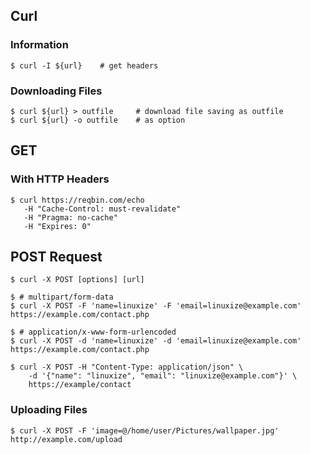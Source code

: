 ## Curl

### Information

```console
$ curl -I ${url}    # get headers
```

### Downloading Files

```console
$ curl ${url} > outfile     # download file saving as outfile
$ curl ${url} -o outfile    # as option
```

## GET

### With HTTP Headers

```console
$ curl https://reqbin.com/echo
   -H "Cache-Control: must-revalidate"
   -H "Pragma: no-cache"
   -H "Expires: 0"
```

## POST Request

```console
$ curl -X POST [options] [url]

$ # multipart/form-data
$ curl -X POST -F 'name=linuxize' -F 'email=linuxize@example.com' https://example.com/contact.php

$ # application/x-www-form-urlencoded
$ curl -X POST -d 'name=linuxize' -d 'email=linuxize@example.com' https://example.com/contact.php

$ curl -X POST -H "Content-Type: application/json" \
    -d '{"name": "linuxize", "email": "linuxize@example.com"}' \
    https://example/contact
```

### Uploading Files

```console
$ curl -X POST -F 'image=@/home/user/Pictures/wallpaper.jpg' http://example.com/upload
```
